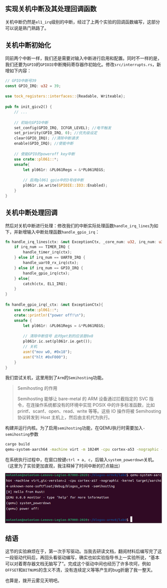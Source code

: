 ## 实现关机中断及其处理回调函数

关机中断仍然是`el1_irq`级别的中断，经过了上两个实验的回调函数编写，这部分可以说是熟门熟路了。

## 关机中断初始化

同前两个中断一样，我们还是需要对输入中断进行启用和配置。同时不一样的是，我们还要为`GPIO`的`GPIOIE`中断掩码寄存器作初始化。修改`src/interrupts.rs`，新增如下内容：

```rust
// GPIO中断号39
const GPIO_IRQ: u32 = 39;

use tock_registers::interfaces::{Readable, Writeable}; 

pub fn init_gicv2() {
    // ...

    // 初始化GPIO中断
    set_config(GPIO_IRQ, ICFGR_LEVEL); //电平触发
    set_priority(GPIO_IRQ, 0); //优先级设定
    clear(GPIO_IRQ); //清除中断请求
    enable(GPIO_IRQ); //使能中断

    // 使能GPIO的poweroff key中断
    use crate::pl061::*;
    unsafe{
        let pl061r: &PL061Regs = &*PL061REGS;

        // 启用pl061 gpio中的3号线中断
        pl061r.ie.write(GPIOIE::IO3::Enabled);
    }
}
```

## 关机中断处理回调

然后对关机中断进行处理：修改我们的中断实际处理函数`handle_irq_lines`为如下，并新增输入中断处理函数`handle_gpio_irq`：

```rust
fn handle_irq_lines(ctx: &mut ExceptionCtx, _core_num: u32, irq_num: u32) {
    if irq_num == TIMER_IRQ {
        handle_timer_irq(ctx);
    } else if irq_num == UART0_IRQ {
        handle_uart0_rx_irq(ctx);
    } else if irq_num == GPIO_IRQ {
        handle_gpio_irq(ctx);
    } else{
        catch(ctx, EL1_IRQ);
    }
}

fn handle_gpio_irq(_ctx: &mut ExceptionCtx){
    use crate::pl061::*;
    crate::println!("power off!\n");
    unsafe {
        let pl061r: &PL061Regs = &*PL061REGS;

        // 清除中断信号 此时get到的应该是0x8
        pl061r.ic.set(pl061r.ie.get());
        // 关机
        asm!("mov w0, #0x18");
        asm!("hlt #0xF000");
    }
}
```

我们尝试关机，这里用到了`Arm`的`Semihosting`功能。

> Semihosting 的作用
> 
> Semihosting 能够让 bare-metal 的 ARM 设备通过拦截指定的 SVC 指令，在连操作系统都没有的环境中实现 POSIX 中的许多标准函数，比如 printf、scanf、open、read、write 等等。这些 IO 操作将被 Semihosting 协议转发到 Host 主机上，然后由主机代为执行。

构建并运行内核。为了启用`semihosting`功能，在QEMU执行时需要加入`-semihosting`参数

```bash
cargo build
qemu-system-aarch64 -machine virt -m 1024M -cpu cortex-a53 -nographic -kernel target/aarch64-unknown-none-softfloat/debug/blogos_armv8 -semihosting
```

在系统执行过程中，在窗口按键`ctrl + a, c`，后输入`system_powerdown`关机。（这里为了实验更加直观，我注释掉了时间中断的打点输出）

![关机！](./powerdown.png)

## 结语

这节的实验麻烦在于，第一次手写驱动。当我去研读文档，翻阅材料后编写完了这一段驱动代码后，再回头看驱动编写，确实也如实验指导书上一实验所说，“基本可以对着寄存器文档无脑写了”。完成这个驱动中间也经历了许多坎坷，例如`OFFSET`和`BITNUMS`的含义不清，没有连续定义等等产生的bug折磨了我一整天。

也算是，拨开云雾见天明吧。